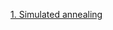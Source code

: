 

[1. Simulated annealing](https://github.com/Yunmi0310/Project/blob/master/Metaheuristics/Simulated_Annealing.ipynb) 
